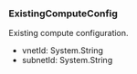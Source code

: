 ### ExistingComputeConfig
Existing compute configuration.

- vnetId: System.String
- subnetId: System.String
